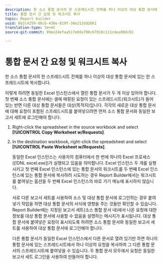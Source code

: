 ```yaml
---
description: 한 소스 통합 문서의 한 스프레드시트 전체를 하나 이상의 대상 통합 문서에 있는 한 스프레드시트에 복사합니다.
title: 통합 문서 간 요청 및 워크시트 복사
topic: Report builder
uuid: 6b2c4259-d8cb-430e-819f-38e213dd2661
translation-type: tm+mt
source-git-commit: 99ee24efaa517e8da700c67818c111c4aa90dc02

---
```



# 통합 문서 간 요청 및 워크시트 복사

한 소스 통합 문서의 한 스프레드시트 전체를 하나 이상의 대상 통합 문서에 있는 한 스프레드시트에 복사합니다.

이렇게 하려면 동일한 Excel 인스턴스에서 열린 통합 문서가 두 개 이상 있어야 합니다. 첫 번째 소스 통합 문서에는 셀에 매핑된 요청이 있는 스프레드시트(워크시트)가 들어 있는 반면 다른 대상 통합 문서들은 대상(목적지)입니다. 각각의 새로운 대상 통합 문서에 대해 요청이 포함된 스프레드시트를 붙여넣으려면 먼저 소스 통합 문서와 동일한 보고서 세트에 로그인해야 합니다.
1. Right-click the spreadsheet in the source workbook and select **[!UICONTROL Copy Worksheet w/Requests]**.
1. In the destination workbook, right-click the spreadsheet and select **[!UICONTROL Paste Worksheet w/Requests]**.

   동일한 Excel 인스턴스는 사용자의 컴퓨터에서 한 번에 하나의 Excel 프로세스([!DNL excel.exe])가 실행되고 있음을 의미합니다. Excel 인스턴스 두 개를 실행시키고 첫 번째 Excel 인스턴스에 있는 통합 문서의 워크시트를 두 번째 Excel 인스턴스에 있는 통합 문서에 복사하려 시도하는 경우 Report Builder에서는 워크시트를 붙여넣는 옵션을 두 번째 Excel 인스턴스의 바로 가기 메뉴에 표시하지 않습니다.

   서로 다른 보고서 세트를 사용하여 소스 및 대상 통합 문서에 로그인하는 경우 붙여넣기 작업을 하면 대상 통합 문서의 서식에 영향을 주는 것들만 확인할 수 있습니다. Report Builder에는 지정된 보고서 세트(소스 통합 문서 내)에서 나온 요청에 대한 정보를 대상 통합 문서에 사용할 수 없음을 설명하는 메시지가 표시됩니다. 대상 통합 문서에 붙여넣은 요청이 표시되도록 하려면 소스 통합 문서와 동일한 보고서 세트를 사용하여 대상 통합 문서에 로그인해야 합니다.

   다른 통합 문서가 동일한 Excel 인스턴스에서 다른 문서로 열려 있기만 하면 하나의 통합 문서에 있는 스프레드시트에서 하나 이상의 요청을 복사하여 그 다른 통합 문서의 스프레드시트에 붙여넣을 수 있습니다. 두 통합 문서 모두에서 요청은 동일한 보고서 세트 로그인을 사용하여 만들어야 합니다.
